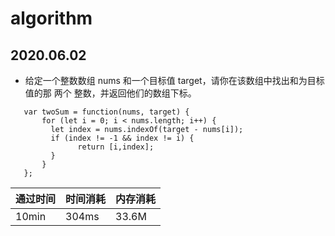# algorithm

## 2020.06.02

- 给定一个整数数组 nums 和一个目标值 target，请你在该数组中找出和为目标值的那 两个 整数，并返回他们的数组下标。

```
   var twoSum = function(nums, target) {
       for (let i = 0; i < nums.length; i++) {
         let index = nums.indexOf(target - nums[i]);
         if (index != -1 && index != i) {
               return [i,index];
         }
       }
   };
```

| 通过时间 | 时间消耗 | 内存消耗 |
| -------- | -------- | -------- |
| 10min    | 304ms    | 33.6M    |
